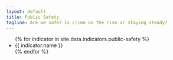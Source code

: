 ```yaml
---
layout: default
title: Public Safety
tagline: Are we safe? Is crime on the rise or staying steady?
---
```


<ul>
{% for indicator in site.data.indicators.public-safety %}
  <li>
    {{ indicator.name }}
  </li>
{% endfor %}
</ul>
